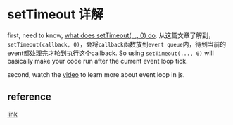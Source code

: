 # setTimeout 详解

first, need to know, [what does setTimeout(..., 0) do](https://stackoverflow.com/questions/779379/why-is-settimeoutfn-0-sometimes-useful). 从这篇文章了解到，`setTimeout(callback, 0)`，会将`callback`函数放到`event queue`内，待到当前的event都处理完才轮到执行这个callback. So using `setTimeout(..., 0)` will basically make your code run after the current event loop tick.

second, watch the [video](https://www.youtube.com/watch?v=8aGhZQkoFbQ&t=3s) to learn more about event loop in js.


## reference

[link](https://segmentfault.com/a/1190000002633108)
